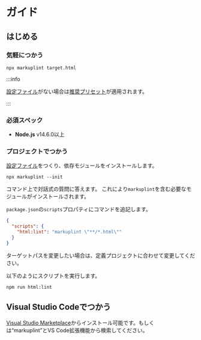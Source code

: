 # ガイド

## はじめる

### 気軽につかう

```shell
npx markuplint target.html
```

:::info

[設定ファイル](/docs/configuration)がない場合は[推奨プリセット](/docs/guides/presets)が適用されます。

:::

### 必須スペック

- **Node.js** v14.6.0以上

### プロジェクトでつかう

[設定ファイル](/docs/configuration)をつくり、依存モジュールをインストールします。

```shell
npx markuplint --init
```

コマンド上で対話式の質問に答えます。
これにより`markuplint`を含む必要なモジュールがインストールされます。

`package.json`の`scripts`プロパティにコマンドを追記します。

```json title="package.json"
{
  "scripts": {
    "html:lint": "markuplint \"**/*.html\""
  }
}
```

ターゲットパスを変更したい場合は、定義プロジェクトに合わせて変更してください。

以下のようにスクリプトを実行します。

```shell npm2yarn
npm run html:lint
```

## Visual Studio Codeでつかう

[Visual Studio Marketplace](https://marketplace.visualstudio.com/items?itemName=yusukehirao.vscode-markuplint)からインストール可能です。もしくは&ldquo;markuplint&rdquo;とVS Code拡張機能から検索してください。
